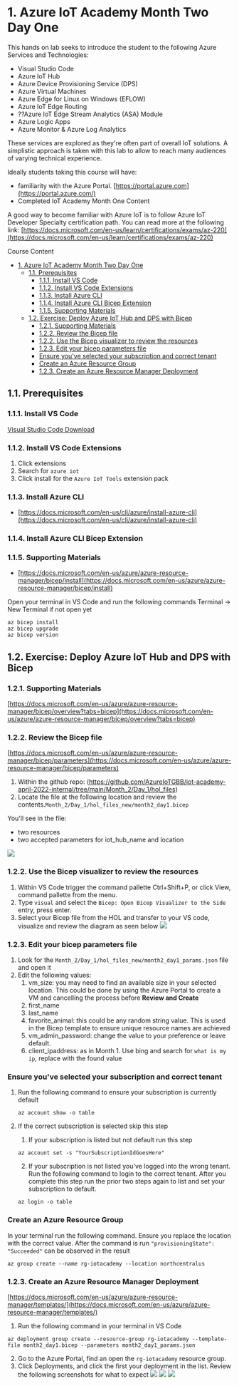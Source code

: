 # 1. Azure IoT Academy Month Two Day One

This hands on lab seeks to introduce the student to the following Azure Services and Technologies:
   - Visual Studio Code
   - Azure IoT Hub
   - Azure Device Provisioning Service (DPS)
   - Azure Virtual Machines
   - Azure Edge for Linux on Windows (EFLOW)
   - Azure IoT Edge Routing
   - ??Azure IoT Edge Stream Analytics (ASA) Module
   - Azure Logic Apps
   - Azure Monitor & Azure Log Analytics
   
These services are explored as they're often part of overall IoT solutions. A simplistic approach is taken with this lab to allow to reach many audiences of varying technical experience.

Ideally students taking this course will have:
   - familiarity with the Azure Portal. [https://portal.azure.com](https://portal.azure.com/)
   - Completed IoT Academy Month One Content

A good way to become familiar with Azure IoT is to follow Azure IoT Developer Specialty certification path. You can read more at the following link: [https://docs.microsoft.com/en-us/learn/certifications/exams/az-220](https://docs.microsoft.com/en-us/learn/certifications/exams/az-220)

Course Content

- [1. Azure IoT Academy Month Two Day One](#1-azure-iot-academy-month-two-day-one)
  - [1.1. Prerequisites](#11-prerequisites)
    - [1.1.1. Install VS Code](#111-install-vs-code)
    - [1.1.2. Install VS Code Extensions](#112-install-vs-code-extensions)
    - [1.1.3. Install Azure CLI](#113-install-azure-cli)
    - [1.1.4. Install Azure CLI Bicep Extension](#114-install-azure-cli-bicep-extension)
    - [1.1.5. Supporting Materials](#115-supporting-materials)
  - [1.2. Exercise: Deploy Azure IoT Hub and DPS with Bicep](#12-exercise-deploy-azure-iot-hub-and-dps-with-bicep)
    - [1.2.1. Supporting Materials](#121-supporting-materials)
    - [1.2.2. Review the Bicep file](#122-review-the-bicep-file)
    - [1.2.2. Use the Bicep visualizer to review the resources](#122-use-the-bicep-visualizer-to-review-the-resources)
    - [1.2.3. Edit your bicep parameters file](#123-edit-your-bicep-parameters-file)
    - [Ensure you've selected your subscription and correct tenant](#ensure-youve-selected-your-subscription-and-correct-tenant)
    - [Create an Azure Resource Group](#create-an-azure-resource-group)
    - [1.2.3. Create an Azure Resource Manager Deployment](#123-create-an-azure-resource-manager-deployment)

## 1.1. Prerequisites

### 1.1.1. Install VS Code
[Visual Studio Code Download](https://code.visualstudio.com/Download)

### 1.1.2. Install VS Code Extensions
   1. Click extensions
   2. Search for `azure iot`
   3. Click install for the `Azure IoT Tools` extension pack

### 1.1.3. Install Azure CLI
   - [https://docs.microsoft.com/en-us/cli/azure/install-azure-cli](https://docs.microsoft.com/en-us/cli/azure/install-azure-cli)

### 1.1.4. Install Azure CLI Bicep Extension
### 1.1.5. Supporting Materials
   - [https://docs.microsoft.com/en-us/azure/azure-resource-manager/bicep/install](https://docs.microsoft.com/en-us/azure/azure-resource-manager/bicep/install)  

   Open your terminal in VS Code and run the following commands
   Terminal -> New Terminal if not open yet

   ```
   az bicep install
   az bicep upgrade
   az bicep version
   ```

## 1.2. Exercise: Deploy Azure IoT Hub and DPS with Bicep
### 1.2.1. Supporting Materials
[https://docs.microsoft.com/en-us/azure/azure-resource-manager/bicep/overview?tabs=bicep](https://docs.microsoft.com/en-us/azure/azure-resource-manager/bicep/overview?tabs=bicep)  

### 1.2.2. Review the Bicep file
[https://docs.microsoft.com/en-us/azure/azure-resource-manager/bicep/parameters](https://docs.microsoft.com/en-us/azure/azure-resource-manager/bicep/parameters)

1. Within the github repo: (https://github.com/AzureIoTGBB/iot-academy-april-2022-internal/tree/main/Month_2/Day_1/hol_files) 
2. Locate the file at the following location and review the contents.`Month_2/Day_1/hol_files_new/month2_day1.bicep`
   
You'll see in the file:
- two resources
- two accepted parameters for iot_hub_name and location

![](./media/bicep_file.png)

### 1.2.2. Use the Bicep visualizer to review the resources
1. Within VS Code trigger the command pallette Ctrl+Shift+P, or click View, command pallette from the menu.
2. Type `visual` and select the `Bicep: Open Bicep Visualizer to the Side` entry, press enter.
3. Select your Bicep file from the HOL and transfer to your VS code, visualize and review the diagram as seen below
   ![](./media/bicep_visualizer.png)

### 1.2.3. Edit your bicep parameters file 

1. Look for the `Month_2/Day_1/hol_files_new/month2_day1_params.json` file and open it
2. Edit the following values:
   1. vm_size: you may need to find an available size in your selected location. This could be done by using the Azure Portal to create a VM and cancelling the process before **Review and Create**
   2. first_name
   3. last_name
   4. favorite_animal: this could be any random string value. This is used in the Bicep template to ensure unique resource names are achieved
   5. vm_admin_password: change the value to your preference or leave default. 
   6. client_ipaddress: as in Month 1. Use bing and search for `what is my ip`, replace with the found value

### Ensure you've selected your subscription and correct tenant
1. Run the following command to ensure your subscription is currently default
    ```
    az account show -o table
    ```

2. If the correct subscription is selected skip this step
   1. If your subscription is listed but not default run this step
    ```
    az account set -s "YourSubscriptionIdGoesHere"
    ```
   2. If your subscription is not listed you've logged into the wrong tenant. Run the following command to login to the correct tenant. After you complete this step run the prior two steps again to list and set your subscription to default.
    ```
    az login -o table
    ```


### Create an Azure Resource Group

In your terminal run the following command. Ensure you replace the location with the correct value.
After the command is run `"provisioningState": "Succeeded"` can be observed in the result

```
az group create --name rg-iotacademy --location northcentralus
```

### 1.2.3. Create an Azure Resource Manager Deployment

[https://docs.microsoft.com/en-us/azure/azure-resource-manager/templates/](https://docs.microsoft.com/en-us/azure/azure-resource-manager/templates/)

1. Run the following command in your terminal in VS Code
```
az deployment group create --resource-group rg-iotacademy --template-file month2_day1.bicep --parameters month2_day1_params.json
```

2. Go to the Azure Portal, find an open the `rg-iotacademy` resource group. 
3. Click Deployments, and click the first your deployment in the list. Review the following screenshots for what to expect
![](./media/bicep_deployment_list.png)
![](./media/bicep_deployment_running.png)
![](./media/bicep_deployment_complete.png)


